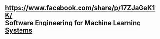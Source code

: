 
https://www.facebook.com/share/p/17ZJaGeK1K/  
[Software Engineering for Machine Learning Systems](https://www.andreweland.org/swemls/?fbclid=IwY2xjawH8w_dleHRuA2FlbQIxMAABHd-XFVNWnul0vei_easlah0UfbTqhZPDwJynEQl3VaiqA8c5XVhWDEzqPg_aem_1oj8yrHceoW5hlgmtk_10g)
---